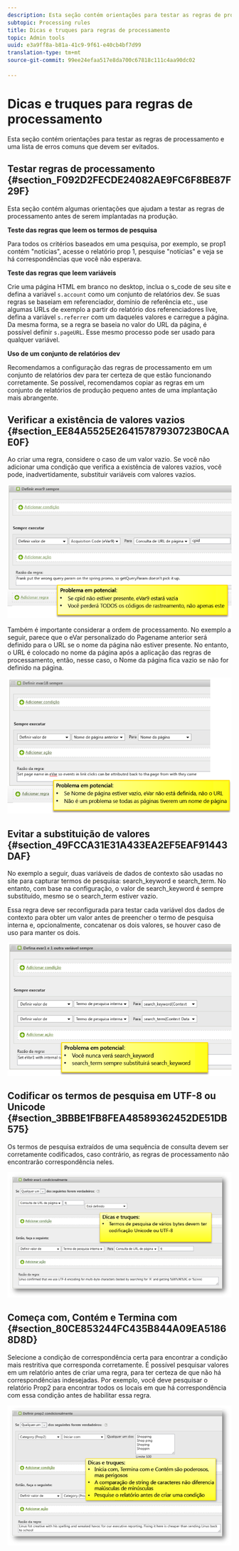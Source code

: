 ```yaml
---
description: Esta seção contém orientações para testar as regras de processamento e uma lista de erros comuns que devem ser evitados.
subtopic: Processing rules
title: Dicas e truques para regras de processamento
topic: Admin tools
uuid: e3a9ff8a-b81a-41c9-9f61-e40cb4bf7d99
translation-type: tm+mt
source-git-commit: 99ee24efaa517e8da700c67818c111c4aa90dc02

---
```



# Dicas e truques para regras de processamento

Esta seção contém orientações para testar as regras de processamento e uma lista de erros comuns que devem ser evitados.

## Testar regras de processamento {#section_F092D2FECDE24082AE9FC6F8BE87F29F}

Esta seção contém algumas orientações que ajudam a testar as regras de processamento antes de serem implantadas na produção.

**Teste das regras que leem os termos de pesquisa**

Para todos os critérios baseados em uma pesquisa, por exemplo, se prop1 contém "notícias", acesse o relatório prop 1, pesquise "notícias" e veja se há correspondências que você não esperava.

**Teste das regras que leem variáveis**

Crie uma página HTML em branco no desktop, inclua o s_code de seu site e defina a variável `s.account` como um conjunto de relatórios dev. Se suas regras se baseiam em referenciador, domínio de referência etc., use algumas URLs de exemplo a partir do relatório dos referenciadores live, defina a variável `s.referrer` com um daqueles valores e carregue a página. Da mesma forma, se a regra se baseia no valor do URL da página, é possível definir `s.pageURL`. Esse mesmo processo pode ser usado para qualquer variável.

**Uso de um conjunto de relatórios dev**

Recomendamos a configuração das regras de processamento em um conjunto de relatórios dev para ter certeza de que estão funcionando corretamente. Se possível, recomendamos copiar as regras em um conjunto de relatórios de produção pequeno antes de uma implantação mais abrangente.

## Verificar a existência de valores vazios  {#section_EE84A5525E26415787930723B0CAAE0F}

Ao criar uma regra, considere o caso de um valor vazio. Se você não adicionar uma condição que verifica a existência de valores vazios, você pode, inadvertidamente, substituir variáveis com valores vazios.

![](assets/tips-set-value-acquisition-code.png)

Também é importante considerar a ordem de processamento. No exemplo a seguir, parece que o eVar personalizado do Pagename anterior será definido para o URL se o nome da página não estiver presente. No entanto, o URL é colocado no nome da página após a aplicação das regras de processamento, então, nesse caso, o Nome da página fica vazio se não for definido na página.

![](assets/tips-copy-page-name-to-evar.png)

## Evitar a substituição de valores  {#section_49FCCA31E31A433EA2EF5EAF91443DAF}

No exemplo a seguir, duas variáveis de dados de contexto são usadas no site para capturar termos de pesquisa: search_keyword e search_term. No entanto, com base na configuração, o valor de search_keyword é sempre substituído, mesmo se o search_term estiver vazio.

Essa regra deve ser reconfigurada para testar cada variável dos dados de contexto para obter um valor antes de preencher o termo de pesquisa interna e, opcionalmente, concatenar os dois valores, se houver caso de uso para manter os dois.

![](assets/tips-search-keyword.png)

## Codificar os termos de pesquisa em UTF-8 ou Unicode  {#section_3BBBE1FB8FEA48589362452DE51DB575}

Os termos de pesquisa extraídos de uma sequência de consulta devem ser corretamente codificados, caso contrário, as regras de processamento não encontrarão correspondência neles.

![](assets/tips-multibyte.png)

## Começa com, Contém e Termina com  {#section_80CE853244FC435B844A09EA51868D8D}

Selecione a condição de correspondência certa para encontrar a condição mais restritiva que corresponda corretamente. É possível pesquisar valores em um relatório antes de criar uma regra, para ter certeza de que não há correspondências indesejadas. Por exemplo, você deve pesquisar o relatório Prop2 para encontrar todos os locais em que há correspondência com essa condição antes de habilitar essa regra.

![](assets/tips-startswith.png)
